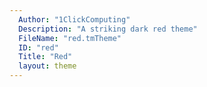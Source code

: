 ```yaml
---
  Author: "1ClickComputing"
  Description: "A striking dark red theme"
  FileName: "red.tmTheme"
  ID: "red"
  Title: "Red"
  layout: theme
---
```

  